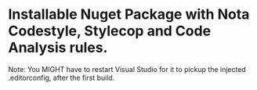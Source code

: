 # Installable Nuget Package with Nota Codestyle, Stylecop and Code Analysis rules.

Note: You MIGHT have to restart Visual Studio for it to pickup the injected .editorconfig, after the first build.

